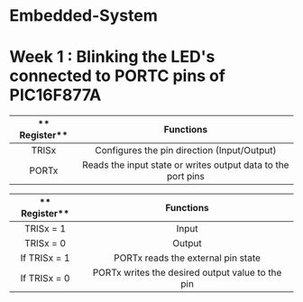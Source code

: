 # Embedded-System
# Week 1 : Blinking the LED's connected to PORTC pins of  PIC16F877A

 ** Register**| **Functions**|
:------------:|:--------------:|
TRISx         |  Configures the pin direction (Input/Output)
PORTx         |  Reads the input state or writes output data to the port pins



** Register**| **Functions**|
:-----------:|:--------------:|
TRISx = 1    |  Input
TRISx = 0    |  Output
If TRISx = 1 |  PORTx reads the external pin state
If TRISx = 0 |  PORTx writes the desired output value to the pin
